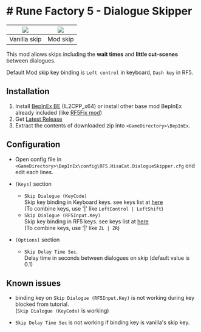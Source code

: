 # # Rune Factory 5 - Dialogue Skipper

|<img src="https://user-images.githubusercontent.com/17191898/180761441-29e238ae-1a23-4020-a71c-59af48d35393.gif">|<img src="https://user-images.githubusercontent.com/17191898/180761430-0ab3da32-bfe2-4676-9812-6b6f03cbb393.gif">|
|---|---|
|Vanilla skip|Mod skip|

This mod allows skips including the **wait times** and **little cut-scenes** between dialogues.

Default Mod skip key binding is `Left control` in keyboard, `Dash key` in RF5.

## Installation

1. Install [BepInEx BE](https://builds.bepinex.dev/projects/bepinex_be) (IL2CPP_x64)
or install other base mod BepInEx already included (like [RF5Fix mod](https://github.com/Lyall/RF5Fix))
2. Get [Latest Release](https://github.com/hisacat/RF5.HisaCat.DialogueSkipper/releases)
3. Extract the contents of downloaded zip into `<GameDirectory>\BepInEx`. 

## Configuration

* Open config file in `<GameDirectory>\BepInEx\config\RF5.HisaCat.DialogueSkipper.cfg` end edit each lines.

* `[Keys]` section

  * `Skip Dialogue (KeyCode)`<br>
    Skip key binding in Keyboard keys. see keys list at [here](https://docs.bepinex.dev/master/api/BepInEx.IL2CPP.UnityEngine.KeyCode.html)<br>
    (To combine keys, use '|' like `LeftControl | LeftShift`)
  * `Skip Dialogue (RF5Input.Key)`<br>
    Skip key binding in RF5 keys.  see keys list at [here](https://gist.github.com/hisacat/612a47466cc6ab66f87bc7a677c5cfb7)<br>
    (To combine keys, use '|' like `ZL | ZR`)

* `[Options]` section

  * `Skip Delay Time Sec`.<br>
    Delay time in seconds between dialogues on skip (default value is 0.1)

## Known issues

* binding key on `Skip Dialogue (RF5Input.Key)` is not working during key blocked from tutorial.<br>
  (`Skip Dialogue (KeyCode)` is working)

* `Skip Delay Time Sec` is not working if binding key is vanilla's skip key.
